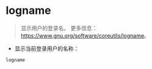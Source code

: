 # logname

> 显示用户的登录名。
> 更多信息：<https://www.gnu.org/software/coreutils/logname>。

- 显示当前登录用户的名称：

`logname`